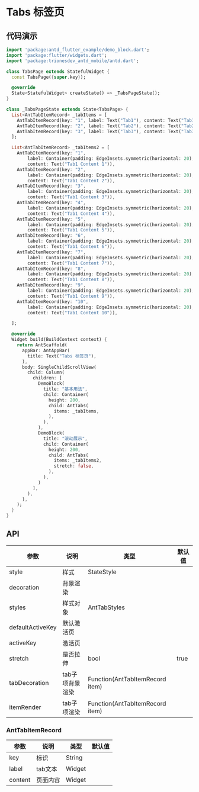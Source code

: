 # Tabs 标签页

## 代码演示

```dart preview:/tabs
import 'package:antd_flutter_example/demo_block.dart';
import 'package:flutter/widgets.dart';
import 'package:trionesdev_antd_mobile/antd.dart';

class TabsPage extends StatefulWidget {
  const TabsPage({super.key});

  @override
  State<StatefulWidget> createState() => _TabsPageState();
}

class _TabsPageState extends State<TabsPage> {
  List<AntTabItemRecord> _tabItems = [
    AntTabItemRecord(key: "1", label: Text("Tab1"), content: Text("Tab1 Content")),
    AntTabItemRecord(key: "2", label: Text("Tab2"), content: Text("Tab2 Content")),
    AntTabItemRecord(key: "3", label: Text("Tab3"), content: Text("Tab3 Content")),
  ];

  List<AntTabItemRecord> _tabItems2 = [
    AntTabItemRecord(key: "1",
        label: Container(padding: EdgeInsets.symmetric(horizontal: 20), child: Text("Tab1"),),
        content: Text("Tab1 Content 1")),
    AntTabItemRecord(key: "2",
        label: Container(padding: EdgeInsets.symmetric(horizontal: 20), child: Text("Tab2"),),
        content: Text("Tab1 Content 2")),
    AntTabItemRecord(key: "3",
        label: Container(padding: EdgeInsets.symmetric(horizontal: 20), child: Text("Tab3"),),
        content: Text("Tab1 Content 3")),
    AntTabItemRecord(key: "4",
        label: Container(padding: EdgeInsets.symmetric(horizontal: 20), child: Text("Tab4"),),
        content: Text("Tab1 Content 4")),
    AntTabItemRecord(key: "5",
        label: Container(padding: EdgeInsets.symmetric(horizontal: 20), child: Text("Tab5"),),
        content: Text("Tab1 Content 5")),
    AntTabItemRecord(key: "6",
        label: Container(padding: EdgeInsets.symmetric(horizontal: 20), child: Text("Tab6"),),
        content: Text("Tab1 Content 6")),
    AntTabItemRecord(key: "7",
        label: Container(padding: EdgeInsets.symmetric(horizontal: 20), child: Text("Tab7"),),
        content: Text("Tab1 Content 7")),
    AntTabItemRecord(key: "8",
        label: Container(padding: EdgeInsets.symmetric(horizontal: 20), child: Text("Tab8"),),
        content: Text("Tab1 Content 8")),
    AntTabItemRecord(key: "9",
        label: Container(padding: EdgeInsets.symmetric(horizontal: 20), child: Text("Tab9"),),
        content: Text("Tab1 Content 9")),
    AntTabItemRecord(key: "10",
        label: Container(padding: EdgeInsets.symmetric(horizontal: 20), child: Text("Tab10"),),
        content: Text("Tab1 Content 10")),

  ];

  @override
  Widget build(BuildContext context) {
    return AntScaffold(
      appBar: AntAppBar(
        title: Text("Tabs 标签页"),
      ),
      body: SingleChildScrollView(
        child: Column(
          children: [
            DemoBlock(
              title: "基本用法",
              child: Container(
                height: 200,
                child: AntTabs(
                  items: _tabItems,
                ),
              ),
            ),
            DemoBlock(
              title: "滚动展示",
              child: Container(
                height: 200,
                child: AntTabs(
                  items: _tabItems2,
                  stretch: false,
                ),
              ),
            )
          ],
        ),
      ),
    );
  }
}

```

## API

| 参数               | 说明        | 类型                              | 默认值  |
|------------------|-----------|---------------------------------|------|
| style            | 样式        | StateStyle                      |      |
| decoration       | 背景渲染      |                                 |      |
| styles           | 样式对象      | AntTabStyles                    |      |
| defaultActiveKey | 默认激活页     |                                 |      |
| activeKey        | 激活页       |                                 |      |
| stretch          | 是否拉伸      | bool                            | true |
| tabDecoration    | tab子项背景渲染 | Function(AntTabItemRecord item) |      |
| itemRender       | tab子项渲染   | Function(AntTabItemRecord item) |      |

### AntTabItemRecord

| 参数      | 说明    | 类型     | 默认值 |
|---------|-------|--------|-----|
| key     | 标识    | String |     |
| label   | tab文本 | Widget |     |
| content | 页面内容  | Widget |     |